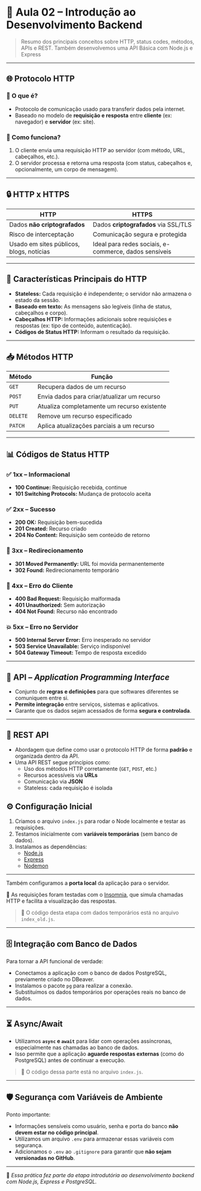 # 📘 Aula 02 – Introdução ao Desenvolvimento Backend

> Resumo dos principais conceitos sobre HTTP, status codes, métodos, APIs e REST. Também desenvolvemos uma API Básica com Node.js e Express

---

## 🌐 Protocolo HTTP

### 🧭 O que é?
- Protocolo de comunicação usado para transferir dados pela internet.
- Baseado no modelo de **requisição e resposta** entre **cliente** (ex: navegador) e **servidor** (ex: site).

### 🔁 Como funciona?
1. O cliente envia uma requisição HTTP ao servidor (com método, URL, cabeçalhos, etc.).
2. O servidor processa e retorna uma resposta (com status, cabeçalhos e, opcionalmente, um corpo de mensagem).

---

## 🔒 HTTP x HTTPS

| HTTP | HTTPS |
|------|-------|
| Dados **não criptografados** | Dados **criptografados** via SSL/TLS |
| Risco de interceptação | Comunicação segura e protegida |
| Usado em sites públicos, blogs, notícias | Ideal para redes sociais, e-commerce, dados sensíveis |

---

## 📌 Características Principais do HTTP

- **Stateless:** Cada requisição é independente; o servidor não armazena o estado da sessão.
- **Baseado em texto:** As mensagens são legíveis (linha de status, cabeçalhos e corpo).
- **Cabeçalhos HTTP:** Informações adicionais sobre requisições e respostas (ex: tipo de conteúdo, autenticação).
- **Códigos de Status HTTP:** Informam o resultado da requisição.

---

## 📥 Métodos HTTP

| Método  | Função                                                                 |
|---------|------------------------------------------------------------------------|
| `GET`   | Recupera dados de um recurso                                           |
| `POST`  | Envia dados para criar/atualizar um recurso                            |
| `PUT`   | Atualiza completamente um recurso existente                            |
| `DELETE`| Remove um recurso especificado                                         |
| `PATCH` | Aplica atualizações parciais a um recurso                              |

---

## 📊 Códigos de Status HTTP

### ✅ 1xx – Informacional
- **100 Continue:** Requisição recebida, continue
- **101 Switching Protocols:** Mudança de protocolo aceita

### ✅ 2xx – Sucesso
- **200 OK:** Requisição bem-sucedida
- **201 Created:** Recurso criado
- **204 No Content:** Requisição sem conteúdo de retorno

### 🔁 3xx – Redirecionamento
- **301 Moved Permanently:** URL foi movida permanentemente
- **302 Found:** Redirecionamento temporário

### 🚫 4xx – Erro do Cliente
- **400 Bad Request:** Requisição malformada
- **401 Unauthorized:** Sem autorização
- **404 Not Found:** Recurso não encontrado

### 💥 5xx – Erro no Servidor
- **500 Internal Server Error:** Erro inesperado no servidor
- **503 Service Unavailable:** Serviço indisponível
- **504 Gateway Timeout:** Tempo de resposta excedido

---

## 🔌 API – *Application Programming Interface*

- Conjunto de **regras e definições** para que softwares diferentes se comuniquem entre si.
- **Permite integração** entre serviços, sistemas e aplicativos.
- Garante que os dados sejam acessados de forma **segura e controlada**.

---

## 📡 REST API

- Abordagem que define como usar o protocolo HTTP de forma **padrão** e organizada dentro da API.
- Uma API REST segue princípios como:
  - Uso dos métodos HTTP corretamente (`GET`, `POST`, etc.)
  - Recursos acessíveis via **URLs**
  - Comunicação via **JSON**
  - Stateless: cada requisição é isolada


## ⚙️ Configuração Inicial

1. Criamos o arquivo `index.js` para rodar o Node localmente e testar as requisições.
2. Testamos inicialmente com **variáveis temporárias** (sem banco de dados).
3. Instalamos as dependências:
   - [Node.js](https://nodejs.org/)
   - [Express](https://expressjs.com/)
   - [Nodemon](https://www.npmjs.com/package/nodemon)

---

Também configuramos a **porta local** da aplicação para o servidor.

🧪 As requisições foram testadas com o [Insomnia](https://insomnia.rest/), que simula chamadas HTTP e facilita a visualização das respostas.

> 🔸 O código desta etapa com dados temporários está no arquivo `index_old.js`.

---

## 🗄️ Integração com Banco de Dados

Para tornar a API funcional de verdade:

- Conectamos a aplicação com o banco de dados PostgreSQL, previamente criado no DBeaver.
- Instalamos o pacote `pg` para realizar a conexão. 
- Substituímos os dados temporários por operações reais no banco de dados.

---

## ⏳ Async/Await

- Utilizamos **`async` e `await`** para lidar com operações assíncronas, especialmente nas chamadas ao banco de dados.
- Isso permite que a aplicação **aguarde respostas externas** (como do PostgreSQL) antes de continuar a execução.

> 🔸 O código dessa parte está no arquivo `index.js`.

---

## 🛡️ Segurança com Variáveis de Ambiente

Ponto importante:

- Informações sensíveis como usuário, senha e porta do banco **não devem estar no código principal**.
- Utilizamos um arquivo `.env` para armazenar essas variáveis com segurança.
- Adicionamos o `.env` ao `.gitignore` para garantir que **não sejam versionadas no GitHub**.

---

📌 *Essa prática fez parte da etapa introdutória ao desenvolvimento backend com Node.js, Express e PostgreSQL.*

